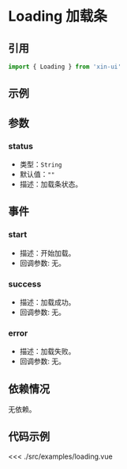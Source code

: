 # Loading 加载条

## 引用
```js
import { Loading } from 'xin-ui'
```

## 示例
<example-loading/>

## 参数

### status

* 类型：`String`
* 默认值：`""`
* 描述：加载条状态。

## 事件

### start
* 描述：开始加载。
* 回调参数: 无。

### success
* 描述：加载成功。
* 回调参数: 无。

### error
* 描述：加载失败。
* 回调参数: 无。

## 依赖情况

无依赖。

## 代码示例
<<< ./src/examples/loading.vue







